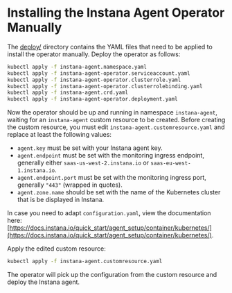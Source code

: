 Installing the Instana Agent Operator Manually
==============================================

The [deploy/](../deploy) directory contains the YAML files that need to be applied to install the operator manually.
Deploy the operator as follows:

```bash
kubectl apply -f instana-agent.namespace.yaml
kubectl apply -f instana-agent-operator.serviceaccount.yaml
kubectl apply -f instana-agent-operator.clusterrole.yaml
kubectl apply -f instana-agent-operator.clusterrolebinding.yaml
kubectl apply -f instana-agent.crd.yaml
kubectl apply -f instana-agent-operator.deployment.yaml
```

Now the operator should be up and running in namespace `instana-agent`, waiting for an `instana-agent` custom resource to
be created. Before creating the custom resource, you must edit `instana-agent.customresource.yaml` and replace at least the following values:

  * `agent.key` must be set with your Instana agent key.
  * `agent.endpoint` must be set with the monitoring ingress endpoint, generally either `saas-us-west-2.instana.io` or `saas-eu-west-1.instana.io`.
  * `agent.endpoint.port` must be set with the monitoring ingress port, generally `"443"` (wrapped in quotes).
  * `agent.zone.name` should be set with the name of the Kubernetes cluster that is be displayed in Instana.

In case you need to adapt `configuration.yaml`, view the documentation here: [https://docs.instana.io/quick_start/agent_setup/container/kubernetes/](https://docs.instana.io/quick_start/agent_setup/container/kubernetes/).

Apply the edited custom resource:

```bash
kubectl apply -f instana-agent.customresource.yaml
```

The operator will pick up the configuration from the custom resource and deploy the Instana agent.

